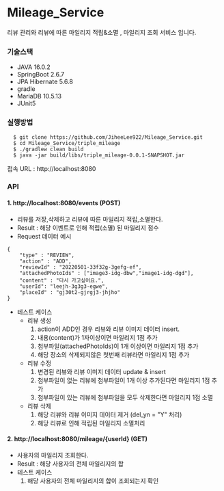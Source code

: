 # Mileage_Service
리뷰 관리와 리뷰에 따른 마일리지 적립&소멸 , 마일리지 조회 서비스 입니다.

### 기술스택
+ JAVA 16.0.2
+ SpringBoot 2.6.7
+ JPA Hibernate 5.6.8
+ gradle
+ MariaDB 10.5.13
+ JUnit5

### 실행방법
```
  $ git clone https://github.com/JiheeLee922/Mileage_Service.git
  $ cd Mileage_Service/triple_mileage
  $ ./gradlew clean build
  $ java -jar build/libs/triple_mileage-0.0.1-SNAPSHOT.jar
``` 
접속 URL  : http://localhost:8080

### API
#### 1. http://localhost:8080/events (POST)
+ 리뷰를 저장,삭제하고 리뷰에 따른 마일리지 적립,소멸한다.
+ Result : 해당 이벤트로 인해 적립(소멸) 된 마일리지 점수
+ Request 데이터 예시
```
{
    "type" : "REVIEW",
    "action" : "ADD",
    "reviewId" : "20220501-33f32g-3gefg-ef",
    "attachedPhotoIds" : ["image3-idg-dbw","image1-idg-dgd"],
    "content" : "다시 가고싶어요.",
    "userId": "leejh-3g3g3-egwe",
    "placeId" : "gj30t2-gjrgj3-jhjho"
}
```
+ 테스트 케이스
  + 리뷰 생성
    1) action이 ADD인 경우 리뷰와 리뷰 이미지 데이터 insert.
    2) 내용(content)가 1자이상이면 마일리지 1점 추가
    3) 첨부파일(attachedPhotoIds)이 1개 이상이면 마일리지 1점 추가
    4) 해당 장소의 삭제되지않은 첫번째 리뷰라면 마일리지 1점 추가
  + 리뷰 수정
    1) 변경된 리뷰와 리뷰 이미지 데이터 update & insert
    2) 첨부파일이 없는 리뷰에 첨부파일이 1개 이상 추가된다면 마일리지 1점 추가
    3) 첨부파일이 있는 리뷰에 첨부파일을 모두 삭제한다면 마일리지 1점 소멸
  + 리뷰 삭제
    1) 해당 리뷰와 리뷰 이미지 데이터 제거 (del_yn = "Y" 처리)
    2) 해당 리뷰로 인해 적립된 마일리지 소멸처리


#### 2. http://localhost:8080/mileage/{userId} (GET)
+ 사용자의 마일리지 조회한다.
+ Result : 해당 사용자의 전체 마일리지의 합
+ 테스트 케이스
  1) 해당 사용자의 전체 마일리지의 합이 조회되는지 확인
